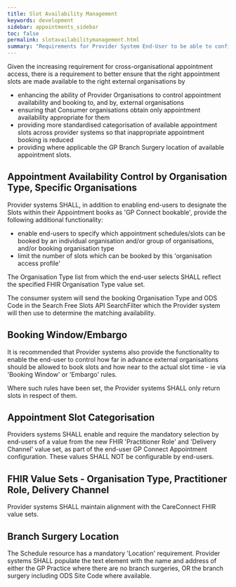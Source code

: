 ```yaml
---
title: Slot Availability Management
keywords: development
sidebar: appointments_sidebar
toc: false
permalink: slotavailabilitymanagement.html
summary: "Requirements for Provider System End-User to be able to configure what slots are available to GP Connect Booking Organisation Consumers"
---
```


Given the increasing requirement for cross-organisational appointment access, there is a requirement to better ensure that the right appointment slots are made available to the right external organisations by
  - enhancing the ability of Provider Organisations to control appointment availability and booking to, and by, external organisations
  - ensuring that Consumer organisations obtain only appointment availability appropriate for them
  - providing more standardised categorisation of available appointment slots across provider systems so that inappropriate appointment booking is reduced
  - providing where applicable the GP Branch Surgery location of available appointment slots.
  
## Appointment Availability Control by Organisation Type, Specific Organisations ##
Provider systems SHALL, in addition to enabling end-users to designate the Slots within their Appointment books as 'GP Connect bookable', provide the following additional functionality:
  - enable end-users to specify which appointment schedules/slots can be booked by an individual organisation and/or group of organisations, and/or booking organisation type
  - limit the number of slots which can be booked by this 'organisation access profile'
  
The Organisation Type list from which the end-user selects SHALL reflect the specified FHIR Organisation Type value set. 

The consumer system will send the booking Organisation Type and ODS Code in the Search Free Slots API SearchFilter which the Provider system will then use to determine the matching availability.

## Booking Window/Embargo ##
It is recommended that Provider systems also provide the functionality to enable the end-user to control how far in advance external organisations should be allowed to book slots and how near to the actual slot time - ie via 'Booking Window' or 'Embargo' rules.

Where such rules have been set, the Provider systems SHALL only return slots in respect of them.

## Appointment Slot Categorisation ##

Providers systems SHALL enable and require the mandatory selection by end-users of a value from the new FHIR 'Practitioner Role' and 'Delivery Channel' value set, as part of the end-user GP Connect Appointment configuration. These values SHALL NOT be configurable by end-users.

## FHIR Value Sets - Organisation Type, Practitioner Role, Delivery Channel  ##

Provider systems SHALL maintain alignment with the CareConnect FHIR value sets.

## Branch Surgery Location ##

The Schedule resource has a mandatory 'Location' requirement.  Provider systems SHALL populate the text element with the name and address of either the GP Practice where there are no branch surgeries, OR the branch surgery including ODS Site Code where available.


